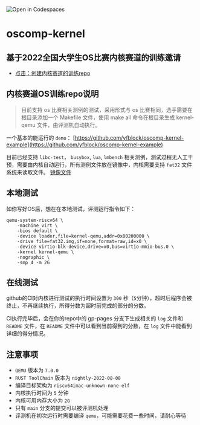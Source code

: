![Open in Codespaces](https://classroom.github.com/assets/open-in-codespaces-abfff4d4e15f9e1bd8274d9a39a0befe03a0632bb0f153d0ec72ff541cedbe34.svg)
# oscomp-kernel

## 基于2022全国大学生OS比赛内核赛道的训练邀请
- [点击：创建内核赛道的训练repo](https://classroom.github.com/a/vk-D9SrL)

## 内核赛道OS训练repo说明

> 目前支持 os 比赛相关测例的测试，采用形式与 os 比赛相同，选手需要在根目录添加一个 Makefile 文件，使用 make all 命令在根目录生成 kernel-qemu 文件，由评测机自动执行。

一个基本的能运行的 `demo`： [https://github.com/yfblock/oscomp-kernel-example](https://github.com/yfblock/oscomp-kernel-example)

目前已经支持 `libc-test`， `busybox`, `lua`, `lmbench` 相关测例，测试过程无人工干预，需要由内核自动运行，所有测例文件放在镜像中，内核需要支持 `fat32` 文件系统来读取文件。 [镜像文件](https://github.com/os-autograding/testsuits-in-one/raw/gh-pages/fat32.img)

## 本地测试

如你写好OS后，想在在本地测试，评测运行指令如下：

```shell
qemu-system-riscv64 \
    -machine virt \
    -bios default \
    -device loader,file=kernel-qemu,addr=0x80200000 \
    -drive file=fat32.img,if=none,format=raw,id=x0 \
    -device virtio-blk-device,drive=x0,bus=virtio-mmio-bus.0 \
    -kernel kernel-qemu \
    -nographic \
    -smp 4 -m 2G
```

## 在线测试
github的CI对内核进行测试的执行时间设置为 `300` 秒（`5`分钟），超时后程序会被终止，不再继续执行，所得分数为超时前完成的部分的分数。

CI执行完毕后，会在你的repo中的 gp-pages 分支下生成相关的 `log` 文件和 `README` 文件，在 `README` 文件中可以看到当前得到的分数，在 `log` 文件中能看到详细的得分情况。

## 注意事项
- `QEMU` 版本为 `7.0.0`
- `RUST ToolChain` 版本为 `nightly-2022-08-08`
- 编译目标架构为 `riscv64imac-unknown-none-elf`
- 内核执行时间为 `5` 分钟
- 内核可用内存大小为 `2G`
- 只有 `main` 分支的提交可以被评测机处理
- 评测机在初次运行时需要编译 `qemu`，可能需要花费一些时间，请耐心等待
